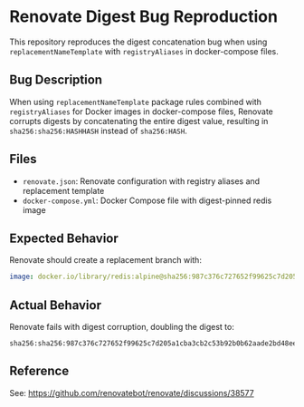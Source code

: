 # Renovate Digest Bug Reproduction

This repository reproduces the digest concatenation bug when using `replacementNameTemplate` with `registryAliases` in docker-compose files.

## Bug Description

When using `replacementNameTemplate` package rules combined with `registryAliases` for Docker images in docker-compose files, Renovate corrupts digests by concatenating the entire digest value, resulting in `sha256:sha256:HASHHASH` instead of `sha256:HASH`.

## Files

- `renovate.json`: Renovate configuration with registry aliases and replacement template
- `docker-compose.yml`: Docker Compose file with digest-pinned redis image

## Expected Behavior

Renovate should create a replacement branch with:
```yaml
image: docker.io/library/redis:alpine@sha256:987c376c727652f99625c7d205a1cba3cb2c53b92b0b62aade2bd48ee1593232
```

## Actual Behavior

Renovate fails with digest corruption, doubling the digest to:
```
sha256:sha256:987c376c727652f99625c7d205a1cba3cb2c53b92b0b62aade2bd48ee1593232c727652f99625c7d205a1cba3cb2c53b92b0b62aade2bd48ee1593232
```

## Reference

See: https://github.com/renovatebot/renovate/discussions/38577
